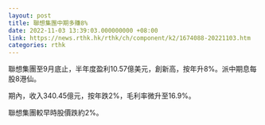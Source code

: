 ```yaml
---
layout: post
title: 聯想集團中期多賺8%
date: 2022-11-03 13:39:03.000000000 +08:00
link: https://news.rthk.hk/rthk/ch/component/k2/1674088-20221103.htm
categories: rthk
---
```


聯想集團至9月底止，半年度盈利10.57億美元，創新高，按年升8%。派中期息每股8港仙。

期內，收入340.45億元，按年跌2%，毛利率微升至16.9%。

聯想集團較早時股價跌約2%。
